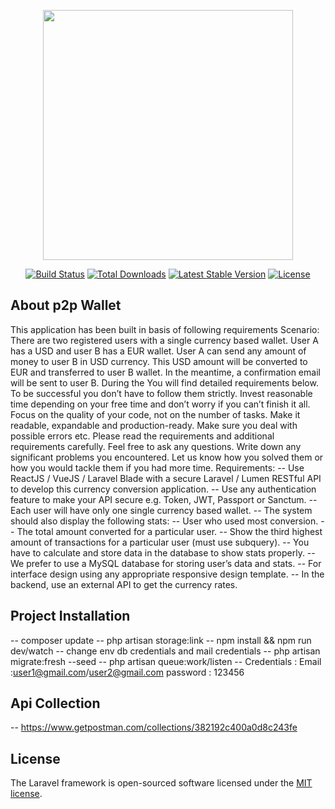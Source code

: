 <p align="center"><a href="https://laravel.com" target="_blank"><img src="https://raw.githubusercontent.com/laravel/art/master/logo-lockup/5%20SVG/2%20CMYK/1%20Full%20Color/laravel-logolockup-cmyk-red.svg" width="400"></a></p>

<p align="center">
<a href="https://travis-ci.org/laravel/framework"><img src="https://travis-ci.org/laravel/framework.svg" alt="Build Status"></a>
<a href="https://packagist.org/packages/laravel/framework"><img src="https://img.shields.io/packagist/dt/laravel/framework" alt="Total Downloads"></a>
<a href="https://packagist.org/packages/laravel/framework"><img src="https://img.shields.io/packagist/v/laravel/framework" alt="Latest Stable Version"></a>
<a href="https://packagist.org/packages/laravel/framework"><img src="https://img.shields.io/packagist/l/laravel/framework" alt="License"></a>
</p>

## About p2p Wallet

This application has been built in basis of following requirements
Scenario: There are two registered users with a single currency based wallet. User
A has a USD and user B has a EUR wallet. User A can send any amount of money
to user B in USD currency. This USD amount will be converted to EUR and
transferred to user B wallet. In the meantime, a confirmation email will be sent to
user B. During the
You will find detailed requirements below. To be successful you don’t have to follow
them strictly. Invest reasonable time depending on your free time and don’t worry if
you can’t finish it all. Focus on the quality of your code, not on the number of
tasks. Make it readable, expandable and production-ready. Make sure you deal
with possible errors etc. Please read the requirements and additional
requirements carefully.
Feel free to ask any questions. Write down any significant problems you
encountered. Let us know how you solved them or how you would tackle them if you
had more time.
Requirements:
-- Use ReactJS / VueJS / Laravel Blade with a secure Laravel / Lumen RESTful
API to develop this currency conversion application.
-- Use any authentication feature to make your API secure e.g. Token, JWT,
Passport or Sanctum.
-- Each user will have only one single currency based wallet.
-- The system should also display the following stats:
-- User who used most conversion.
-- The total amount converted for a particular user.
-- Show the third highest amount of transactions for a particular user
(must use subquery).
-- You have to calculate and store data in the database to show stats properly.
-- We prefer to use a MySQL database for storing user’s data and stats.
-- For interface design using any appropriate responsive design template.
-- In the backend, use an external API to get the currency rates.

## Project Installation

-- composer update
-- php artisan storage:link
-- npm install && npm run dev/watch
-- change env db credentials and mail credentials
-- php artisan migrate:fresh --seed
-- php artisan queue:work/listen
-- Credentials : Email :user1@gmail.com/user2@gmail.com password : 123456

## Api Collection

-- https://www.getpostman.com/collections/382192c400a0d8c243fe


## License

The Laravel framework is open-sourced software licensed under the [MIT license](https://opensource.org/licenses/MIT).

